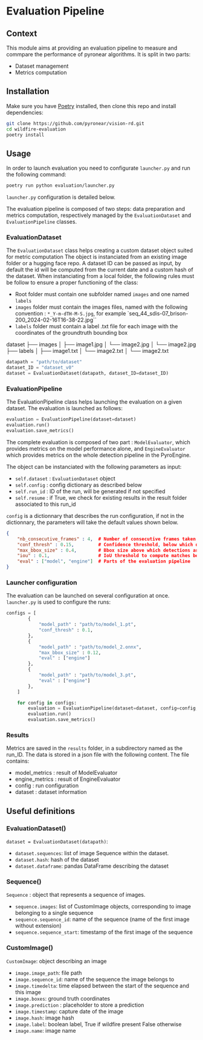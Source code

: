 # Evaluation Pipeline

## Context

This module aims at providing an evaluation pipeline to measure and commpare the performance of pyronear algorithms.
It is split in two parts:
- Dataset management
- Metrics computation

## Installation
Make sure you have [Poetry](https://python-poetry.org/docs/) installed, then clone this repo and install dependencies:

```bash
git clone https://github.com/pyronear/vision-rd.git
cd wildfire-evaluation
poetry install
```

## Usage

In order to launch evaluation you need to configurate `launcher.py` and run the following command:
```bash
poetry run python evaluation/launcher.py
```
`launcher.py` configuration is detailed below.

The evaluation pipeline is composed of two steps: data preparation and metrics computation, respectively managed by the `EvaluationDataset` and `EvaluationPipeline` classes.

### EvaluationDataset

The `EvaluationDataset` class helps creating a custom dataset object suited for metric computation
The object is instanciated from an existing image folder or a hugging face repo. A dataset ID can be passed as input, by default the id will be computed from the current date and a custom hash of the dataset.
When instanciating from a local folder, the following rules must be follow to ensure a proper functioning of the class:
- Root folder must contain one subfolder named `images` and one named `labels`
- `images` folder must contain the images files, named with the following convention : `*_Y-m-dTH-M-S.jpg`, for example `seq_44_sdis-07_brison-200_2024-02-16T16-38-22.jpg``
- `labels` folder must contain a label .txt file for each image with the coordinates of the groundtruth bounding box

dataset
├── images
│   ├── image1.jpg
│   └── image2.jpg
│   └── image2.jpg
├── labels
│   ├── image1.txt
│   └── image2.txt
│   └── image2.txt

```python
datapath = "path/to/dataset"
dataset_ID = "dataset_v0"
dataset = EvaluationDataset(datapath, dataset_ID=dataset_ID)
```

### EvaluationPipeline

The EvaluationPipeline class helps launching the evaluation on a given dataset. The evaluation is launched as follows:

```python
evaluation = EvaluationPipeline(dataset=dataset)
evaluation.run()
evaluation.save_metrics()
```

The complete evaluation is composed of two part : `ModelEvaluator`, which provides metrics on the model performance alone, and `EngineEvaluator` which provides metrics on the whole detection pipeline in the PyroEngine. 

The object can be instanciated with the following parameters as input:
- `self.dataset` : `EvaluationDataset` object
- `self.config` : config dictionary as described below
- `self.run_id` : ID of the run, will be generated if not specified
- `self.resume` : if True, we check for existing results in the result folder associated to this run_id 

`config` is a dictionnary that describes the run configuration, if not in the dictionnary, the parameters will take the default values shown below.
```json
{
    "nb_consecutive_frames" : 4,  # Number of consecutive frames taken into accoun in the Engine
    "conf_thresh" : 0.15,         # Confidence threshold, below which detections are filtered out
    "max_bbox_size" : 0.4,        # Bbox size above which detections are filtered out
    "iou" : 0.1,                  # IoU threshold to compute matches between detected bboxes
    "eval" : ["model", "engine"]  # Parts of the evaluation pipeline
}
```

### Launcher configuration

The evaluation can be launched on several configuration at once. `launcher.py` is used to configure the runs:

```python
configs = [
        {
            "model_path" : "path/to/model_1.pt",
            "conf_thresh" : 0.1,
        },
        {
            "model_path" : "path/to/model_2.onnx",
            "max_bbox_size" : 0.12,
            "eval" : ["engine"]
        },
        {
            "model_path" : "path/to/model_3.pt",
            "eval" : ["engine"]
        },
    ]

    for config in configs:
        evaluation = EvaluationPipeline(dataset=dataset, config=config, device="mps")
        evaluation.run()
        evaluation.save_metrics()
```

### Results

Metrics are saved in the `results` folder, in a subdirectory named as the run_ID.
The data is stored in a json file with the following content.
The file contains:
- model_metrics : result of ModelEvaluator
- engine_metrics : result of EngineEvaluator
- config : run configuration
- dataset : dataset information

## Useful definitions

### EvaluationDataset()
`dataset = EvaluationDataset(datapath)`: 
- `dataset.sequences`: list of image Sequence within the dataset. 
- `dataset.hash`: hash of the dataset
- `dataset.dataframe`: pandas DataFrame describing the dataset

### Sequence()
`Sequence` : object that represents a sequence of images.
- `sequence.images`: list of CustomImage objects, corresponding to image belonging to a single sequence
- `sequence.sequence_id`: name of the sequence (name of the first image without extension)
- `sequence.sequence_start`: timestamp of the first image of the sequence

### CustomImage()
`CustomImage`: object describing an image
- `image.image_path`: file path
- `image.sequence_id`: name of the sequence the image belongs to
- `image.timedelta`: time elapsed between the start of the sequence and this image
- `image.boxes`: ground truth coordinates
- `image.prediction` : placeholder to store a prediction
- `image.timestamp`: capture date of the image
- `image.hash`: image hash
- `image.label`: boolean label, True if wildfire present False otherwise
- `image.name`: image name 
